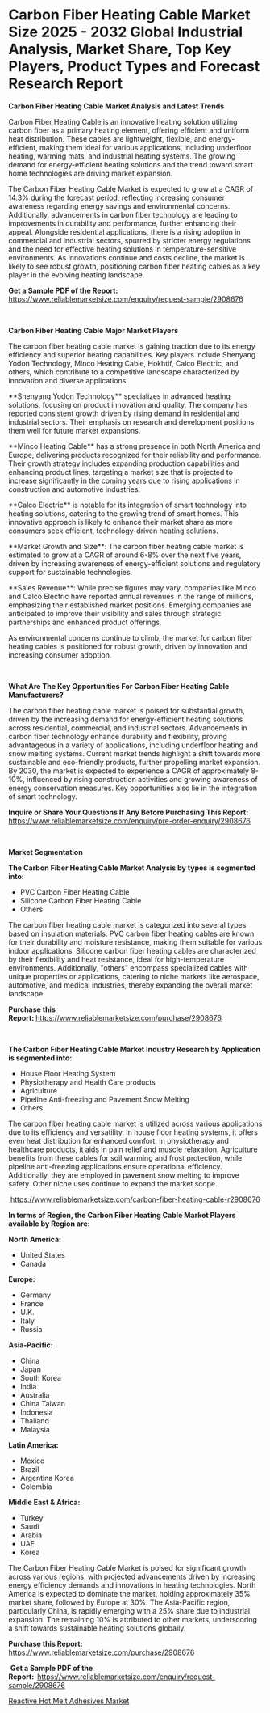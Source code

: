 <p><h1>Carbon Fiber Heating Cable Market Size 2025 - 2032 Global Industrial Analysis, Market Share, Top Key Players, Product Types and Forecast Research Report</h1></p><p><strong>Carbon Fiber Heating Cable Market Analysis and Latest Trends</strong></p>
<p><p>Carbon Fiber Heating Cable is an innovative heating solution utilizing carbon fiber as a primary heating element, offering efficient and uniform heat distribution. These cables are lightweight, flexible, and energy-efficient, making them ideal for various applications, including underfloor heating, warming mats, and industrial heating systems. The growing demand for energy-efficient heating solutions and the trend toward smart home technologies are driving market expansion.</p><p>The Carbon Fiber Heating Cable Market is expected to grow at a CAGR of 14.3% during the forecast period, reflecting increasing consumer awareness regarding energy savings and environmental concerns. Additionally, advancements in carbon fiber technology are leading to improvements in durability and performance, further enhancing their appeal. Alongside residential applications, there is a rising adoption in commercial and industrial sectors, spurred by stricter energy regulations and the need for effective heating solutions in temperature-sensitive environments. As innovations continue and costs decline, the market is likely to see robust growth, positioning carbon fiber heating cables as a key player in the evolving heating landscape.</p></p>
<p><strong>Get a Sample PDF of the Report:&nbsp;</strong> <a href="https://www.reliablemarketsize.com/enquiry/request-sample/2908676?utm_campaign=2952&utm_medium=2&utm_source=Github&utm_content=ia&utm_term=12032025&utm_id=carbon-fiber-heating-cable">https://www.reliablemarketsize.com/enquiry/request-sample/2908676</a></p>
<p>&nbsp;</p>
<p><strong>Carbon Fiber Heating Cable Major Market Players</strong></p>
<p><p>The carbon fiber heating cable market is gaining traction due to its energy efficiency and superior heating capabilities. Key players include Shenyang Yodon Technology, Minco Heating Cable, Hokhtif, Calco Electric, and others, which contribute to a competitive landscape characterized by innovation and diverse applications.</p><p>**Shenyang Yodon Technology** specializes in advanced heating solutions, focusing on product innovation and quality. The company has reported consistent growth driven by rising demand in residential and industrial sectors. Their emphasis on research and development positions them well for future market expansions.</p><p>**Minco Heating Cable** has a strong presence in both North America and Europe, delivering products recognized for their reliability and performance. Their growth strategy includes expanding production capabilities and enhancing product lines, targeting a market size that is projected to increase significantly in the coming years due to rising applications in construction and automotive industries.</p><p>**Calco Electric** is notable for its integration of smart technology into heating solutions, catering to the growing trend of smart homes. This innovative approach is likely to enhance their market share as more consumers seek efficient, technology-driven heating solutions.</p><p>**Market Growth and Size**: The carbon fiber heating cable market is estimated to grow at a CAGR of around 6-8% over the next five years, driven by increasing awareness of energy-efficient solutions and regulatory support for sustainable technologies.</p><p>**Sales Revenue**: While precise figures may vary, companies like Minco and Calco Electric have reported annual revenues in the range of millions, emphasizing their established market positions. Emerging companies are anticipated to improve their visibility and sales through strategic partnerships and enhanced product offerings.</p><p>As environmental concerns continue to climb, the market for carbon fiber heating cables is positioned for robust growth, driven by innovation and increasing consumer adoption.</p></p>
<p>&nbsp;</p>
<p><strong>What Are The Key Opportunities For Carbon Fiber Heating Cable Manufacturers?</strong></p>
<p><p>The carbon fiber heating cable market is poised for substantial growth, driven by the increasing demand for energy-efficient heating solutions across residential, commercial, and industrial sectors. Advancements in carbon fiber technology enhance durability and flexibility, proving advantageous in a variety of applications, including underfloor heating and snow melting systems. Current market trends highlight a shift towards more sustainable and eco-friendly products, further propelling market expansion. By 2030, the market is expected to experience a CAGR of approximately 8-10%, influenced by rising construction activities and growing awareness of energy conservation measures. Key opportunities also lie in the integration of smart technology.</p></p>
<p><strong>Inquire or Share Your Questions If Any Before Purchasing This Report:</strong> <a href="https://www.reliablemarketsize.com/enquiry/pre-order-enquiry/2908676?utm_campaign=2952&utm_medium=2&utm_source=Github&utm_content=ia&utm_term=12032025&utm_id=carbon-fiber-heating-cable">https://www.reliablemarketsize.com/enquiry/pre-order-enquiry/2908676</a></p>
<p>&nbsp;</p>
<p><strong>Market Segmentation</strong></p>
<p><strong>The Carbon Fiber Heating Cable Market Analysis by types is segmented into:</strong></p>
<p><ul><li>PVC Carbon Fiber Heating Cable</li><li>Silicone Carbon Fiber Heating Cable</li><li>Others</li></ul></p>
<p><p>The carbon fiber heating cable market is categorized into several types based on insulation materials. PVC carbon fiber heating cables are known for their durability and moisture resistance, making them suitable for various indoor applications. Silicone carbon fiber heating cables are characterized by their flexibility and heat resistance, ideal for high-temperature environments. Additionally, "others" encompass specialized cables with unique properties or applications, catering to niche markets like aerospace, automotive, and medical industries, thereby expanding the overall market landscape.</p></p>
<p><strong>Purchase this Report:&nbsp;</strong><a href="https://www.reliablemarketsize.com/purchase/2908676?utm_campaign=2952&utm_medium=2&utm_source=Github&utm_content=ia&utm_term=12032025&utm_id=carbon-fiber-heating-cable">https://www.reliablemarketsize.com/purchase/2908676</a></p>
<p>&nbsp;</p>
<p><strong>The Carbon Fiber Heating Cable Market Industry Research by Application is segmented into:</strong></p>
<p><ul><li>House Floor Heating System</li><li>Physiotherapy and Health Care products</li><li>Agriculture</li><li>Pipeline Anti-freezing and Pavement Snow Melting</li><li>Others</li></ul></p>
<p><p>The carbon fiber heating cable market is utilized across various applications due to its efficiency and versatility. In house floor heating systems, it offers even heat distribution for enhanced comfort. In physiotherapy and healthcare products, it aids in pain relief and muscle relaxation. Agriculture benefits from these cables for soil warming and frost protection, while pipeline anti-freezing applications ensure operational efficiency. Additionally, they are employed in pavement snow melting to improve safety. Other niche uses continue to expand the market scope.</p></p>
<p><a href="https://www.reliablemarketsize.com/carbon-fiber-heating-cable-r2908676?utm_campaign=2952&utm_medium=2&utm_source=Github&utm_content=ia&utm_term=12032025&utm_id=carbon-fiber-heating-cable">&nbsp;https://www.reliablemarketsize.com/carbon-fiber-heating-cable-r2908676</a></p>
<p><strong>In terms of Region, the Carbon Fiber Heating Cable Market Players available by Region are:</strong></p>
<p>
    <p> <strong> North America: </strong>
        <ul>
            <li>United States</li>
            <li>Canada</li>
        </ul>
        </p> 
    <p> <strong> Europe: </strong>
        <ul>
            <li>Germany</li>
            <li>France</li>
            <li>U.K.</li>
            <li>Italy</li>
            <li>Russia</li>
        </ul>
        </p> 
    <p> <strong> Asia-Pacific: </strong>
        <ul>
            <li>China</li>
            <li>Japan</li>
            <li>South Korea</li>
            <li>India</li>
            <li>Australia</li>
            <li>China Taiwan</li>
            <li>Indonesia</li>
            <li>Thailand</li>
            <li>Malaysia</li>
        </ul>
        </p> 
    <p> <strong> Latin America: </strong>
        <ul>
            <li>Mexico</li>
            <li>Brazil</li>
            <li>Argentina Korea</li>
            <li>Colombia</li>
        </ul>
        </p> 
    <p> <strong> Middle East & Africa: </strong>
        <ul>
            <li>Turkey</li>
            <li>Saudi</li>
            <li>Arabia</li>
            <li>UAE</li>
            <li>Korea</li>
        </ul>
    </p>
    </p>
<p><p>The Carbon Fiber Heating Cable Market is poised for significant growth across various regions, with projected advancements driven by increasing energy efficiency demands and innovations in heating technologies. North America is expected to dominate the market, holding approximately 35% market share, followed by Europe at 30%. The Asia-Pacific region, particularly China, is rapidly emerging with a 25% share due to industrial expansion. The remaining 10% is attributed to other markets, underscoring a shift towards sustainable heating solutions globally.</p></p>
<p><strong>Purchase this Report: </strong><a href="https://www.reliablemarketsize.com/purchase/2908676?utm_campaign=2952&utm_medium=2&utm_source=Github&utm_content=ia&utm_term=12032025&utm_id=carbon-fiber-heating-cable">https://www.reliablemarketsize.com/purchase/2908676</a></p>
<p>&nbsp;<strong>Get a Sample PDF of the Report:&nbsp;&nbsp;</strong><a href="https://www.reliablemarketsize.com/enquiry/request-sample/2908676?utm_campaign=2952&utm_medium=2&utm_source=Github&utm_content=ia&utm_term=12032025&utm_id=carbon-fiber-heating-cable">https://www.reliablemarketsize.com/enquiry/request-sample/2908676</a></p>
<p><strong></strong></p>
<p><p><a href="https://github.com/yuukoleuda/Market-Research-Report-List-1/blob/main/reactive-hot-melt-adhesives-market.md?utm_campaign=2952&utm_medium=2&utm_source=Github&utm_content=ia&utm_term=12032025&utm_id=carbon-fiber-heating-cable">Reactive Hot Melt Adhesives Market</a></p></p>